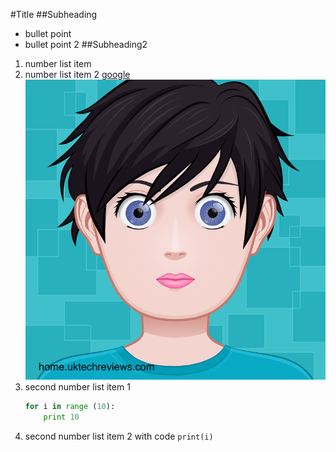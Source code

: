 #Title
##Subheading
- bullet point
- bullet point 2
##Subheading2
1. number list item
1. number list item 2
[google](http://wwww.google.com)
![female_guest](images/Female_guest.png)
1. second number list item 1
	```python
	for i in range (10):
		print 10
1. second number list item 2 with code `print(i)`

